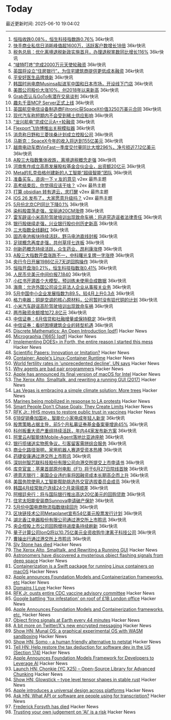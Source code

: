 # Today

最近更新时间: 2025-06-10 19:04:02

--- 
1. [恒指收跌0.08%，恒生科技指数跌0.76%](https://www.36kr.com/newsflashes/3330392468285957) 36kr快讯
2. [快手商业私信日消耗峰值超1600万，活跃客户数增长18倍](https://www.36kr.com/newsflashes/3330392044366341) 36kr快讯
3. [税务总局：优化离境退税新政实施首月，办理退税笔数同比增长116%](https://www.36kr.com/newsflashes/3330387156445697) 36kr快讯
4. [“啵特叮咚”完成2000万元天使轮融资](https://www.36kr.com/newsflashes/3330379048364549) 36kr快讯
5. [英国将设立“住房银行”，为住宅建筑商提供更低成本融资](https://www.36kr.com/newsflashes/3330377748851207) 36kr快讯
6. [平安好医生品牌焕新](https://www.36kr.com/newsflashes/3330374557182208) 36kr快讯
7. [韩国时尚电商Musinsa拟进军中国和日本市场，开设线下门店](https://www.36kr.com/newsflashes/3330371867404805) 36kr快讯
8. [美图公司股价大涨10%，创2018年以来新高](https://www.36kr.com/newsflashes/3330368053389828) 36kr快讯
9. [Grab否认与GoTo有潜在交易谈判](https://www.36kr.com/newsflashes/3330365698795776) 36kr快讯
10. [趣丸千音MCP Server正式上线](https://www.36kr.com/newsflashes/3330362021063168) 36kr快讯
11. [英国航空电信设备制造商Filtronic获SpaceX价值3250万美元合同](https://www.36kr.com/newsflashes/3330357471111428) 36kr快讯
12. [现代汽车称短期内不会受到稀土供应影响](https://www.36kr.com/newsflashes/3330354333526530) 36kr快讯
13. [“龙兴航电”完成亿元A++轮融资](https://www.36kr.com/newsflashes/3330346758318601) 36kr快讯
14. [Flexport飞协博推出关税模拟器](https://www.36kr.com/newsflashes/3330344952228353) 36kr快讯
15. [消息称日野和三菱扶桑计划成立控股公司](https://www.36kr.com/newsflashes/3330337051322630) 36kr快讯
16. [马斯克：SpaceX今年的收入将达到155亿美元](https://www.36kr.com/newsflashes/3330335611578625) 36kr快讯
17. [越南电动车商VinFast一季度交付量同比大增296%，净亏损近7.12亿美元](https://www.36kr.com/newsflashes/3330330456090886) 36kr快讯
18. [A股三大指数集体收跌，离境退税概念走强](https://www.36kr.com/newsflashes/3330324441147909) 36kr快讯
19. [河南焦作成立高质发展股权基金合伙企业，出资额20亿元](https://www.36kr.com/newsflashes/3330315120585224) 36kr快讯
20. [Meta的扎克伯格创建新的人工智能“超级智能”团队](https://www.36kr.com/newsflashes/3330309086489094) 36kr快讯
21. [准备买车，咨询一下 v 友的意见](https://www.v2ex.com/t/1137520) v2ex 最热主题
22. [高考结束后，你觉得应该干啥？](https://www.v2ex.com/t/1137509) v2ex 最热主题
23. [打算 obsidian 转有道云，求打醒](https://www.v2ex.com/t/1137508) v2ex 最热主题
24. [IOS 26 发布了，大家愿意升级吗？](https://www.v2ex.com/t/1137504) v2ex 最热主题
25. [5月份北京CPI同比下降0.1%](https://www.36kr.com/newsflashes/3330031393253888) 36kr快讯
26. [染料股震荡走强，宝丽迪20CM涨停](https://www.36kr.com/newsflashes/3330027755514120) 36kr快讯
27. [雷军辟谣小米高阶驾驶培训出现致命车祸：将追究造谣者法律责任](https://www.36kr.com/newsflashes/3330022327871744) 36kr快讯
28. [银行股继续走强，兴业银行股价创历史新高](https://www.36kr.com/newsflashes/3330021188299273) 36kr快讯
29. [三大指数全线翻红](https://www.36kr.com/newsflashes/3330017270278406) 36kr快讯
30. [固态电池板块持续活跃，野马电池直线封板](https://www.36kr.com/newsflashes/3330009497397510) 36kr快讯
31. [足球概念再度走强，共创草坪七连板](https://www.36kr.com/newsflashes/3330003871328777) 36kr快讯
32. [创新药概念持续活跃，众生药业、昂利康涨停](https://www.36kr.com/newsflashes/3330000881035529) 36kr快讯
33. [A股三大指数开盘涨跌不一，中科曙光复牌一字涨停](https://www.36kr.com/newsflashes/3329996074739977) 36kr快讯
34. [央行今日开展1986亿元7天逆回购操作](https://www.36kr.com/newsflashes/3329991973136648) 36kr快讯
35. [恒指开盘涨0.21%，恒生科技指数涨0.41%](https://www.36kr.com/newsflashes/3329991693806089) 36kr快讯
36. [人民币兑美元中间价报7.1840](https://www.36kr.com/newsflashes/3329985912596738) 36kr快讯
37. [小红书开源首个大模型，预训练未使用合成数据](https://www.36kr.com/newsflashes/3329979335600393) 36kr快讯
38. [海南：允许外国公司设立非法人企业从事报关业务](https://www.36kr.com/newsflashes/3329974445337091) 36kr快讯
39. [5月中国中小企业发展指数为89.5，较4月上升0.3点](https://www.36kr.com/newsflashes/3329970032617728) 36kr快讯
40. [格力电器：铜是空调的核心原材料，公司暂时没有铝代铜的计划](https://www.36kr.com/newsflashes/3329966700620035) 36kr快讯
41. [小米汽车辟谣高阶驾驶培训出现致命车祸](https://www.36kr.com/newsflashes/3329961196513795) 36kr快讯
42. [两市融资余额增加72.8亿元](https://www.36kr.com/newsflashes/3329960110811392) 36kr快讯
43. [中信证券：6月信贷和社融增量或保持稳定](https://www.36kr.com/newsflashes/3329947161618944) 36kr快讯
44. [中信证券：看好困境建筑企业的转型机遇](https://www.36kr.com/newsflashes/3329954702780675) 36kr快讯
45. [Discrete Mathematics: An Open Introduction [pdf]](https://discrete.openmathbooks.org/pdfs/dmoi4.pdf) Hacker News
46. [Micrographia (1665) [pdf]](https://arhipa.org/libros/Hooke_Robert_Micrographia-1665.pdf) Hacker News
47. [Implementing DOES> in Forth, the entire reason I started this mess](https://boston.conman.org/2025/06/09.1) Hacker News
48. [Scientific Papers: Innovation or Imitation?](https://www.johndcook.com/blog/2025/06/05/scientific-papers-innovation-or-imitation/) Hacker News
49. [Container: Apple's Linux-Container Runtime](https://github.com/apple/container) Hacker News
50. [World fertility rates in 'unprecedented decline', UN says](https://www.bbc.co.uk/news/articles/clynq459wxgo) Hacker News
51. [Why agents are bad pair programmers](https://justin.searls.co/posts/why-agents-are-bad-pair-programmers/) Hacker News
52. [Apple has announced its final version of macOS for Intel](https://tedium.co/2025/06/09/apple-wwdc-intel-mac-support-ending/) Hacker News
53. [The Xerox Alto, Smalltalk, and rewriting a running GUI (2017)](https://www.righto.com/2017/10/the-xerox-alto-smalltalk-and-rewriting.html) Hacker News
54. [Las Vegas is embracing a simple climate solution: More trees](https://www.npr.org/2025/06/09/nx-s1-5340363/las-vegas-climate-change-solution-trees) Hacker News
55. [Marines being mobilized in response to LA protests](https://www.cnn.com/2025/06/09/politics/marines-mobilized-los-angeles-protests) Hacker News
56. [Smart People Don't Chase Goals; They Create Limits](https://www.joanwestenberg.com/smart-people-dont-chase-goals-they-create-limits/) Hacker News
57. [RFK Jr.: HHS moves to restore public trust in vaccines](https://www.wsj.com/opinion/rfk-jr-hhs-moves-to-restore-public-trust-in-vaccines-45495112) Hacker News
58. [618促销叠加国补，智能化小家电成年轻人新宠](https://www.36kr.com/newsflashes/3329883432364550) 36kr快讯
59. [股票策略占据主导，前5个月私募证券基金备案量增逾45%](https://www.36kr.com/newsflashes/3329879786088960) 36kr快讯
60. [科创板重大资产重组持续活跃，年内44家发布新方案](https://www.36kr.com/newsflashes/3329878341118215) 36kr快讯
61. [阿里云AI智能体Mobile-Agent落地比亚迪座舱](https://www.36kr.com/newsflashes/3329877652285697) 36kr快讯
62. [银行揽储送实物惹争议，引客留客需拼综合服务](https://www.36kr.com/newsflashes/3329876871883011) 36kr快讯
63. [商业化路径渐明，家用机器人赛道受资本热捧](https://www.36kr.com/newsflashes/3329874753825282) 36kr快讯
64. [药捷安康通过港交所上市聆讯](https://www.36kr.com/newsflashes/3329873477970181) 36kr快讯
65. [深圳创智芯联科技股份有限公司向港交所提交上市申请书](https://www.36kr.com/newsflashes/3329872389106183) 36kr快讯
66. [库克官宣：苹果首部原创电影《F1》将于6月27日院线首映](https://www.36kr.com/newsflashes/3329871372102145) 36kr快讯
67. [德意志银行：美国企业违约率将因融资成本长期高企而上升](https://www.36kr.com/newsflashes/3329870347102729) 36kr快讯
68. [美国务院使用人工智能帮助挑选外交官选拔委员会成员](https://www.36kr.com/newsflashes/3329869656107271) 36kr快讯
69. [韩国4月经常账户连续24个月录得顺差](https://www.36kr.com/newsflashes/3329868952004868) 36kr快讯
70. [阿根廷央行：将与国际银行推出高达20亿美元的回购贷款](https://www.36kr.com/newsflashes/3329868241266946) 36kr快讯
71. [住宅太阳能安装商Sunnova申请破产保护](https://www.36kr.com/newsflashes/3329867339720966) 36kr快讯
72. [5月份中国电商物流指数继续回升](https://www.36kr.com/newsflashes/3329866746603777) 36kr快讯
73. [区块链技术公司Metaplanet宣布54亿美元股票发行计划](https://www.36kr.com/newsflashes/3329865825937925) 36kr快讯
74. [湖北香江电器股份有限公司通过港交所上市聆讯](https://www.36kr.com/newsflashes/3329864815847936) 36kr快讯
75. [央企控股上市公司回购增持进度条持续刷新](https://www.36kr.com/newsflashes/3329864204921095) 36kr快讯
76. [量子计算公司IonQ将以10.75亿美元全资收购牛津离子科技公司](https://www.36kr.com/newsflashes/3329863734733314) 36kr快讯
77. [曹操出行通过港交所上市聆讯](https://www.36kr.com/newsflashes/3329863219128832) 36kr快讯
78. [Sly Stone has died](https://abcnews.go.com/US/sly-stone-pioneering-leader-funk-band-sly-family/story?id=122666345) Hacker News
79. [The Xerox Alto, Smalltalk, and Rewriting a Running GUI](https://www.righto.com/2017/10/the-xerox-alto-smalltalk-and-rewriting.html) Hacker News
80. [Astronomers have discovered a mysterious object flashing signals from deep space](https://www.livescience.com/space/unlike-anything-we-have-seen-before-astronomers-discover-mysterious-object-firing-strange-signals-at-earth-every-44-minutes) Hacker News
81. [Containerization is a Swift package for running Linux containers on macOS](https://github.com/apple/containerization) Hacker News
82. [Apple announces Foundation Models and Containerization frameworks, etc](https://www.apple.com/newsroom/2025/06/apple-supercharges-its-tools-and-technologies-for-developers/) Hacker News
83. [Domains I Love](https://www.ahmedsaoudi.com/blog/domains-i-love/) Hacker News
84. [RFK Jr. ousts entire CDC vaccine advisory committee](https://apnews.com/article/kennedy-cdc-acip-vaccines-3790c89f45b6314c5c7b686db0e3a8f9) Hacker News
85. [Google battling 'fox infestation' on roof of £1B London office](https://www.theguardian.com/uk-news/2025/jun/09/google-foxes-roof-london-kings-cross-office) Hacker News
86. [Apple Announces Foundation Models and Containerization frameworks, etc.](https://www.apple.com/newsroom/2025/06/apple-supercharges-its-tools-and-technologies-for-developers/) Hacker News
87. [Object firing signals at Earth every 44 minutes](https://www.livescience.com/space/unlike-anything-we-have-seen-before-astronomers-discover-mysterious-object-firing-strange-signals-at-earth-every-44-minutes) Hacker News
88. [A bit more on Twitter/X's new encrypted messaging](https://blog.cryptographyengineering.com/2025/06/09/a-bit-more-on-twitter-xs-new-encrypted-messaging/) Hacker News
89. [Show HN: Munal OS: a graphical experimental OS with WASM sandboxing](https://github.com/Askannz/munal-os) Hacker News
90. [Show HN: Somo – a human friendly alternative to netstat](https://github.com/theopfr/somo) Hacker News
91. [Tell HN: Help restore the tax deduction for software dev in the US (Section 174)](https://news.ycombinator.com/item?id=44226145) Hacker News
92. [Apple Announces Foundation Models Framework for Developers to Leverage AI](https://www.apple.com/newsroom/2025/06/apple-supercharges-its-tools-and-technologies-for-developers/) Hacker News
93. [Launch HN: Chonkie (YC X25) – Open-Source Library for Advanced Chunking](https://news.ycombinator.com/item?id=44225930) Hacker News
94. [Show HN: Glowstick – type level tensor shapes in stable rust](https://github.com/nicksenger/glowstick) Hacker News
95. [Apple introduces a universal design across platforms](https://www.apple.com/newsroom/2025/06/apple-introduces-a-delightful-and-elegant-new-software-design/) Hacker News
96. [Ask HN: What API or software are people using for transcription?](https://news.ycombinator.com/item?id=44225953) Hacker News
97. [Frederick Forsyth has died](https://www.theguardian.com/books/2025/jun/09/frederick-forsyth-day-of-the-jackal-author-and-former-mi6-agent-dies-aged-86) Hacker News
98. [Trusting your own judgement on 'AI' is a risk](https://www.baldurbjarnason.com/2025/trusting-your-own-judgement-on-ai/) Hacker News
